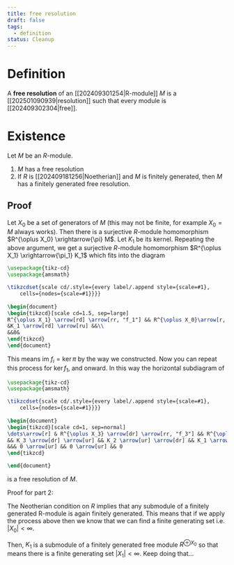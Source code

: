 ```yaml
---
title: free resolution
draft: false
tags:
  - definition
status: Cleanup
---
```

# Definition
A **free resolution** of an [[202409301254|R-module]] $M$ is a [[202501090939|resolution]] such that every module is [[202409302304|free]]. 

# Existence 
Let $M$ be an $R$-module. 
1. $M$ has a free resolution
2. If $R$ is [[202409181256|Noetherian]] and $M$ is finitely generated, then $M$ has a finitely generated free resolution. 

## Proof
Let $X_0$ be a set of generators of $M$ (this may not be finite, for example $X_0 = M$ always works). 
Then there is a surjective $R$-module homomorphism $R^{\oplus X_0} \xrightarrow{\pi} M$. 
Let $K_1$ be its kernel. 
Repeating the above argument, we get a surjective $R$-module homomorphism $R^{\oplus X_1} \xrightarrow{\pi_1} K_1$ which fits into the diagram
```tikz
\usepackage{tikz-cd}
\usepackage{amsmath}

\tikzcdset{scale cd/.style={every label/.append style={scale=#1},
    cells={nodes={scale=#1}}}}
	
\begin{document}
\begin{tikzcd}[scale cd=1.5, sep=large]
R^{\oplus X_1} \arrow[rd] \arrow[rr, "f_1"] && R^{\oplus X_0}\arrow[r, "\pi"] &M \arrow[r] & 0 \\
&K_1 \arrow[rd] \arrow[ru] &&\\
&&0&
\end{tikzcd}
\end{document}
```

This means $\text{im }f_i = \ker \pi$ by the way we constructed. 
Now you can repeat this process for $\ker f_1$, and onward. 
In this way the horizontal subdiagram of 

```tikz
\usepackage{tikz-cd}
\usepackage{amsmath}

\tikzcdset{scale cd/.style={every label/.append style={scale=#1},
    cells={nodes={scale=#1}}}}
	
\begin{document}
\begin{tikzcd}[scale cd=1, sep=normal]
\dots\arrow[r] & R^{\oplus X_3} \arrow[dr] \arrow[rr, "f_3"] && R^{\oplus X_2} \arrow[dr] \arrow[rr, "f_2"] && R^{\oplus X_1} \arrow[dr] \arrow[rr, "f_1"]&& R^{\oplus X_0} \arrow[rr, "\pi"] && M \arrow[r] & 0\\
&& K_3 \arrow[dr] \arrow[ur] && K_2 \arrow[ur] \arrow[dr] && K_1 \arrow[ur] \arrow[dr] \\
&&& 0 \arrow[ur] && 0 \arrow[ur] && 0 
\end{tikzcd}

\end{document}
```

is a free resolution of $M$. 

Proof for part 2:

The Neotherian condition on $R$ implies that any submodule of a finitely generated R-module is again finitely generated. 
This means that if we apply the process above then we know that we can find a finite generating set i.e. $|X_0| < \infty$. 

Then, $K_1$ is a submodule of a finitely generated free module $R^{\oplus X_0}$ so that means there is a finite generating set $|X_1| < \infty$. 
Keep doing that...
